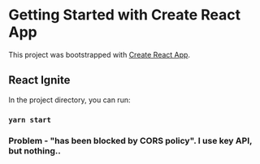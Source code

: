 # Getting Started with Create React App

This project was bootstrapped with [Create React App](https://github.com/facebook/create-react-app).

## React Ignite

In the project directory, you can run:

### `yarn start`

### Problem - "has been blocked by CORS policy". I use key API, but nothing..
